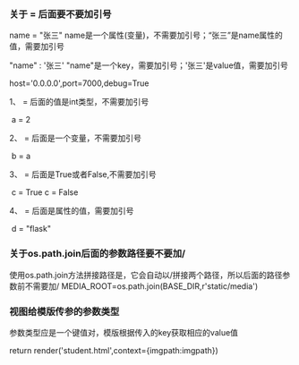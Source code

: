 ### 关于 = 后面要不要加引号

name = "张三"    name是一个属性(变量)，不需要加引号；“张三”是name属性的值，需要加引号

"name" : '张三'     "name"是一个key，需要加引号；'张三'是value值，需要加引号

host='0.0.0.0',port=7000,debug=True

1、  = 后面的值是int类型，不需要加引号

​	 a = 2

2、 =  后面是一个变量，不需要加引号

​	b = a

3、 = 后面是True或者False,不需要加引号

​	c = True    c = False

4、 = 后面是属性的值，需要加引号

​	d = "flask"

### 关于os.path.join后面的参数路径要不要加/

使用os.path.join方法拼接路径是，它会自动以/拼接两个路径，所以后面的路径参数前不需要加/
MEDIA_ROOT=os.path.join(BASE_DIR,r'static/media')

### 视图给模版传参的参数类型

参数类型应是一个键值对，模版根据传入的key获取相应的value值

return render('student.html',context={imgpath:imgpath})